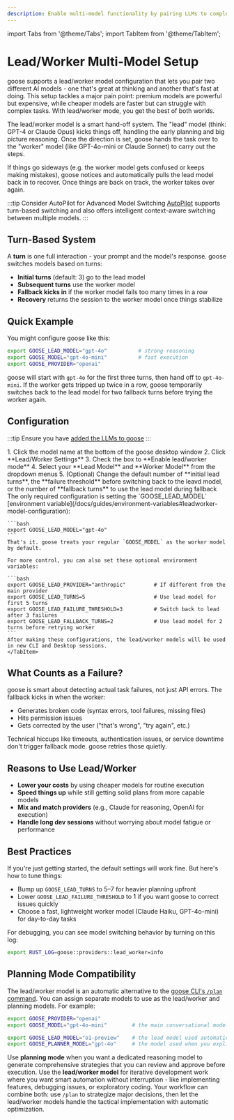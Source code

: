 ```yaml
---
description: Enable multi-model functionality by pairing LLMs to complete your tasks
---
```


import Tabs from '@theme/Tabs';
import TabItem from '@theme/TabItem';

# Lead/Worker Multi-Model Setup

goose supports a lead/worker model configuration that lets you pair two different AI models - one that's great at thinking and another that's fast at doing. This setup tackles a major pain point: premium models are powerful but expensive, while cheaper models are faster but can struggle with complex tasks. With lead/worker mode, you get the best of both worlds.

The lead/worker model is a smart hand-off system. The "lead" model (think: GPT-4 or Claude Opus) kicks things off, handling the early planning and big picture reasoning. Once the direction is set, goose hands the task over to the "worker" model (like GPT-4o-mini or Claude Sonnet) to carry out the steps.

If things go sideways (e.g. the worker model gets confused or keeps making mistakes), goose notices and automatically pulls the lead model back in to recover. Once things are back on track, the worker takes over again.

:::tip Consider AutoPilot for Advanced Model Switching
[AutoPilot](/docs/guides/multi-model/autopilot) supports turn-based switching and also offers intelligent context-aware switching between multiple models.
:::

## Turn-Based System

A **turn** is one full interaction - your prompt and the model's response. goose switches models based on turns:

- **Initial turns** (default: 3) go to the lead model
- **Subsequent turns** use the worker model
- **Fallback kicks in** if the worker model fails too many times in a row
- **Recovery** returns the session to the worker model once things stabilize


## Quick Example

You might configure goose like this:

```bash
export GOOSE_LEAD_MODEL="gpt-4o"          # strong reasoning
export GOOSE_MODEL="gpt-4o-mini"          # fast execution
export GOOSE_PROVIDER="openai"
```

goose will start with `gpt-4o` for the first three turns, then hand off to `gpt-4o-mini`. If the worker gets tripped up twice in a row, goose temporarily switches back to the lead model for two fallback turns before trying the worker again.

## Configuration

:::tip
Ensure you have [added the LLMs to goose](/docs/getting-started/providers)
:::

<Tabs groupId="interface">
  <TabItem value="ui" label="goose desktop" default>
   1. Click the model name at the bottom of the goose desktop window
   2. Click **Lead/Worker Settings**
   3. Check the box to **Enable lead/worker mode**
   4. Select your **Lead Model** and **Worker Model** from the dropdown menus
   5. (Optional) Change the default number of **initial lead turns**, the **failure threshold** before switching back to the leavd model, or the number of **fallback turns** to use the lead model during fallback
  </TabItem>
  <TabItem value="cli" label="goose CLI">
    The only required configuration is setting the `GOOSE_LEAD_MODEL` [environment variable](/docs/guides/environment-variables#leadworker-model-configuration):

    ```bash
    export GOOSE_LEAD_MODEL="gpt-4o"
    ```
    That's it. goose treats your regular `GOOSE_MODEL` as the worker model by default.

    For more control, you can also set these optional environment variables:

    ```bash
    export GOOSE_LEAD_PROVIDER="anthropic"         # If different from the main provider
    export GOOSE_LEAD_TURNS=5                      # Use lead model for first 5 turns
    export GOOSE_LEAD_FAILURE_THRESHOLD=3          # Switch back to lead after 3 failures
    export GOOSE_LEAD_FALLBACK_TURNS=2             # Use lead model for 2 turns before retrying worker
    ```
    After making these configurations, the lead/worker models will be used in new CLI and Desktop sessions.
    </TabItem>
</Tabs>  

## What Counts as a Failure?

goose is smart about detecting actual task failures, not just API errors. The fallback kicks in when the worker:

- Generates broken code (syntax errors, tool failures, missing files)
- Hits permission issues
- Gets corrected by the user ("that's wrong", "try again", etc.)

Technical hiccups like timeouts, authentication issues, or service downtime don't trigger fallback mode. goose retries those quietly.

## Reasons to Use Lead/Worker

- **Lower your costs** by using cheaper models for routine execution
- **Speed things up** while still getting solid plans from more capable models
- **Mix and match providers** (e.g., Claude for reasoning, OpenAI for execution)
- **Handle long dev sessions** without worrying about model fatigue or performance

## Best Practices

If you're just getting started, the default settings will work fine. But here's how to tune things:

- Bump up `GOOSE_LEAD_TURNS` to 5–7 for heavier planning upfront
- Lower `GOOSE_LEAD_FAILURE_THRESHOLD` to 1 if you want goose to correct issues quickly
- Choose a fast, lightweight worker model (Claude Haiku, GPT-4o-mini) for day-to-day tasks

For debugging, you can see model switching behavior by turning on this log:

```bash
export RUST_LOG=goose::providers::lead_worker=info
```

## Planning Mode Compatibility
The lead/worker model is an automatic alternative to the [goose CLI's `/plan` command](/docs/guides/multi-model/creating-plans). You can assign separate models to use as the lead/worker and planning models. For example:

```bash
export GOOSE_PROVIDER="openai"
export GOOSE_MODEL="gpt-4o-mini"        # the main conversational model

export GOOSE_LEAD_MODEL="o1-preview"    # the lead model used automatically
export GOOSE_PLANNER_MODEL="gpt-4o"     # the model used when you explicitly call /plan
```

Use **planning mode** when you want a dedicated reasoning model to generate comprehensive strategies that you can review and approve before execution. Use the **lead/worker model** for iterative development work where you want smart automation without interruption - like implementing features, debugging issues, or exploratory coding. Your workflow can combine both: use `/plan` to strategize major decisions, then let the lead/worker models handle the tactical implementation with automatic optimization. 